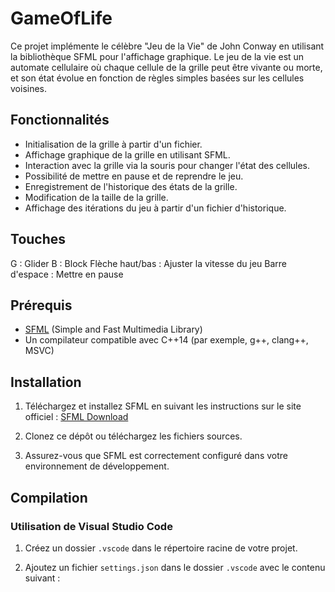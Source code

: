 # GameOfLife

Ce projet implémente le célèbre "Jeu de la Vie" de John Conway en utilisant la bibliothèque SFML pour l'affichage graphique. Le jeu de la vie est un automate cellulaire où chaque cellule de la grille peut être vivante ou morte, et son état évolue en fonction de règles simples basées sur les cellules voisines.

## Fonctionnalités

- Initialisation de la grille à partir d'un fichier.
- Affichage graphique de la grille en utilisant SFML.
- Interaction avec la grille via la souris pour changer l'état des cellules.
- Possibilité de mettre en pause et de reprendre le jeu.
- Enregistrement de l'historique des états de la grille.
- Modification de la taille de la grille.
- Affichage des itérations du jeu à partir d'un fichier d'historique.

## Touches 

G : Glider
B : Block
Flèche haut/bas : Ajuster la vitesse du jeu
Barre d'espace : Mettre en pause

## Prérequis

- [SFML](https://www.sfml-dev.org/download.php) (Simple and Fast Multimedia Library)
- Un compilateur compatible avec C++14 (par exemple, g++, clang++, MSVC)

## Installation

1. Téléchargez et installez SFML en suivant les instructions sur le site officiel : [SFML Download](https://www.sfml-dev.org/download.php)

2. Clonez ce dépôt ou téléchargez les fichiers sources.

3. Assurez-vous que SFML est correctement configuré dans votre environnement de développement.

## Compilation

### Utilisation de Visual Studio Code

1. Créez un dossier `.vscode` dans le répertoire racine de votre projet.

2. Ajoutez un fichier `settings.json` dans le dossier `.vscode` avec le contenu suivant :
